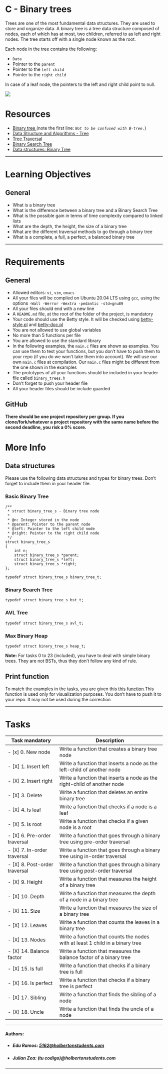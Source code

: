 # C - Binary trees
Trees are one of the most fundamental data structures. They are used to store and organize data. A binary tree is a tree data structure composed of nodes, each of which has at most, two children, referred to as left and right nodes. The tree starts off with a single node known as the root.

Each node in the tree contains the following:
- `Data`
- Pointer to the `parent`
- Pointer to the `left child`
- Pointer to the `right child`

In case of a leaf node, the pointers to the left and right child point to null.

<p align=“center”><img src="https://i.pinimg.com/736x/15/ea/c9/15eac95e696f42351f9696df35d70652.jpg"></p>

# Resources
- <a href="https://en.wikipedia.org/wiki/Binary_tree" target="_blank"> Binary tree </a> (note the first line: *`Not to be confused with B-tree.`*)
- <a href="https://www.tutorialspoint.com/data_structures_algorithms/tree_data_structure.htm" target="_blank"> Data Structure and Algorithms - Tree </a>
- <a href="https://www.tutorialspoint.com/data_structures_algorithms/tree_traversal.htm" target="_blank"> Tree Traversal </a>
- <a href="https://en.wikipedia.org/wiki/Binary_search_tree" target="_blank"> Binary Search Tree </a>
- <a href="https://www.youtube.com/watch?v=H5JubkIy_p8" target="_blank"> Data structures: Binary Tree </a>

---

# Learning Objectives
## General
- What is a binary tree
- What is the difference between a binary tree and a Binary Search Tree
- What is the possible gain in terms of time complexity compared to linked lists
- What are the depth, the height, the size of a binary tree
- What are the different traversal methods to go through a binary tree
- What is a complete, a full, a perfect, a balanced binary tree

---

# Requirements
## General
- Allowed editors: `vi`, `vim`, `emacs`
- All your files will be compiled on Ubuntu 20.04 LTS using `gcc`, using the options `-Wall -Werror -Wextra -pedantic -std=gnu89`
- All your files should end with a new line
- A `README.md` file, at the root of the folder of the project, is mandatory
- Your code should use the Betty style. It will be checked using <a href="https://github.com/holbertonschool/Betty/blob/master/betty-style.pl" title="betty-style.pl" target="_blank"> betty-style.pl</a> and <a href="https://github.com/holbertonschool/Betty/blob/master/betty-doc.pl" title="betty-doc.pl" target="_blank">betty-doc.pl</a>
- You are not allowed to use global variables
- No more than 5 functions per file
- You are allowed to use the standard library
- In the following examples, the `main.c` files are shown as examples. You can use them to test your functions, but you don’t have to push them to your repo (if you do we won’t take them into account). We will use our own `main.c` files at compilation. Our `main.c` files might be different from the one shown in the examples
- The prototypes of all your functions should be included in your header file called `binary_trees.h`
- Don’t forget to push your header file
- All your header files should be include guarded

## GitHub
**There should be one project repository per group. If you clone/fork/whatever a project repository with the same name before the second deadline, you risk a 0% score.**


# More Info
## Data structures
Please use the following data structures and types for binary trees. Don’t forget to include them in your header file.
### Basic Binary Tree
```
/**
 * struct binary_tree_s - Binary tree node
 *
 * @n: Integer stored in the node
 * @parent: Pointer to the parent node
 * @left: Pointer to the left child node
 * @right: Pointer to the right child node
 */
struct binary_tree_s
{
    int n;
    struct binary_tree_s *parent;
    struct binary_tree_s *left;
    struct binary_tree_s *right;
};

typedef struct binary_tree_s binary_tree_t;
```
### Binary Search Tree
```
typedef struct binary_tree_s bst_t;
```
### AVL Tree
```
typedef struct binary_tree_s avl_t;
```
### Max Binary Heap
```
typedef struct binary_tree_s heap_t;
```
**Note:** For tasks 0 to 23 (included), you have to deal with simple binary trees. They are not BSTs, thus they don’t follow any kind of rule.

## Print function
To match the examples in the tasks, you are given this <a href="https://github.com/holbertonschool/0x1C.c" target="_blank"> this function </a>
This function is used only for visualization purposes. You don’t have to push it to your repo. It may not be used during the correction

---

# Tasks
Task mandatory | Description
---|---
- [x] 0. New node | Write a function that creates a binary tree node
- [X] 1. Insert left | Write a function that inserts a node as the left-child of another node
- [X] 2. Insert right | Write a function that inserts a node as the right-child of another node
- [X] 3. Delete | Write a function that deletes an entire binary tree
- [X] 4. Is leaf | Write a function that checks if a node is a leaf
- [X] 5. Is root | Write a function that checks if a given node is a root
- [X] 6. Pre-order traversal | Write a function that goes through a binary tree using pre-order traversal
- [X] 7. In-order traversal | Write a function that goes through a binary tree using in-order traversal
- [X] 8. Post-order traversal | Write a function that goes through a binary tree using post-order traversal
- [X] 9. Height | Write a function that measures the height of a binary tree
- [X] 10. Depth | Write a function that measures the depth of a node in a binary tree
- [X] 11. Size | Write a function that measures the size of a binary tree
- [X] 12. Leaves | Write a function that counts the leaves in a binary tree
- [X] 13. Nodes | Write a function that counts the nodes with at least 1 child in a binary tree
- [X] 14. Balance factor | Write a function that measures the balance factor of a binary tree
- [X] 15. Is full | Write a function that checks if a binary tree is full
- [X] 16. Is perfect | Write a function that checks if a binary tree is perfect
- [X] 17. Sibling | Write a function that finds the sibling of a node
- [X] 18. Uncle | Write a function that finds the uncle of a node

---
#### Authors:
* ##### Edu Ramos: 5162@holbertonstudents.com
* ##### Julian Zea: (tu codigo)@holbertonstudents.com

---
